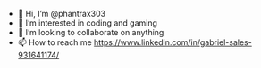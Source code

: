 - 👋 Hi, I’m @phantrax303
- 👀 I’m interested in coding and gaming
- 💞️ I’m looking to collaborate on anything
- 📫 How to reach me https://www.linkedin.com/in/gabriel-sales-931641174/
<!---
phantrax303/phantrax303 is a ✨ special ✨ repository because its `README.md` (this file) appears on your GitHub profile.
You can click the Preview link to take a look at your changes.
--->
